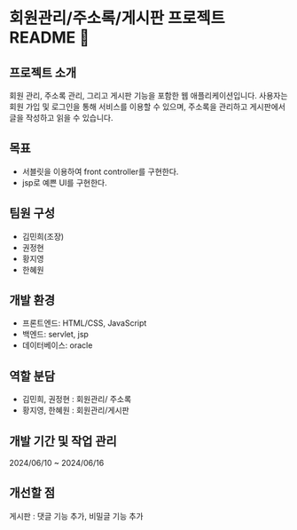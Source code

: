 # 회원관리/주소록/게시판 프로젝트 README 📖

## 프로젝트 소개
회원 관리, 주소록 관리, 그리고 게시판 기능을 포함한 웹 애플리케이션입니다. 
사용자는 회원 가입 및 로그인을 통해 서비스를 이용할 수 있으며, 주소록을 관리하고 게시판에서 글을 작성하고 읽을 수 있습니다.

## 목표
- 서블릿을 이용하여 front controller를 구현한다.
- jsp로 예쁜 UI를 구현한다.

## 팀원 구성
- 김민희(조장)
- 권정현
- 황지영
- 한혜원

## 개발 환경
- 프론트엔드: HTML/CSS, JavaScript
- 백엔드: servlet, jsp
- 데이터베이스: oracle

## 역할 분담
- 김민희, 권정현 : 회원관리/ 주소록
- 황지영, 한혜원 : 회원관리/게시판

## 개발 기간 및 작업 관리
2024/06/10 ~ 2024/06/16

## 개선할 점
게시판 : 댓글 기능 추가, 비밀글 기능 추가
